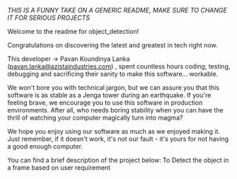 *THIS IS A FUNNY TAKE ON A GENERIC README, MAKE SURE TO CHANGE IT FOR SERIOUS PROJECTS*

Welcome to the readme for object_detection!

Congratulations on discovering the latest and greatest in tech right now.

This developer -> Pavan Koundinya Lanka (pavan.lanka@azistaindustries.com) , spent countless hours coding, testing, debugging and sacrificing their sanity to make this software... workable.

We won't bore you with technical jargon, but we can assure you that this software is as stable as a Jenga tower during an earthquake. If you're feeling brave, we encourage you to use this software in production environments. After all, who needs boring stability when you can have the thrill of watching your computer magically turn into magma?

We hope you enjoy using our software as much as we enjoyed making it. Just remember, if it doesn't work, it's not our fault - it's yours for not having a good enough computer.

You can find a brief description of the project below:
To Detect the object in a frame based on user requirement